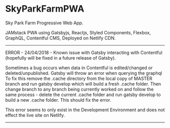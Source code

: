 # SkyParkFarmPWA
Sky Park Farm Progressive Web App.

JAMstack PWA using Gatsbyjs, Reactjs, Styled Components, Flexbox, GraphQL, Contentful CMS, Deployed on Netlify CDN.



************
ERROR - 24/04/2018 - Known issue with Gatsby interacting with Contentful (hopefully will be fixed in a future release of Gatsby).

Sometimes a bug occurs when data in Contentful is edited/changed or deleted/unpublished.
Gatsby will throw an error when querying the graphql
To fix this remove the .cache directory from the local copy of MASTER branch and run gatsby develop which will build a fresh .cache folder.
Then change branch to any branch being currently worked on and follow the same process - delete the current .cache folder and run gatsby develop to build a new .cache folder.
This should fix the error.

This error seems to only exist in the Development Environment and does not effect the live site on Netlify.
*************